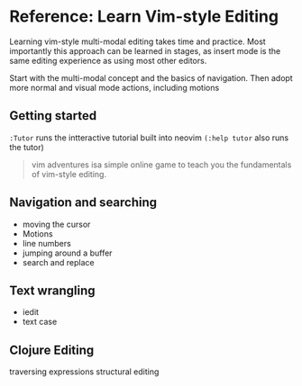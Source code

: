# Reference: Learn Vim-style Editing

Learning vim-style multi-modal editing takes time and practice.  Most importantly this approach can be learned in stages, as insert mode is the same editing experience as using most other editors.

Start with the multi-modal concept and the basics of navigation.  Then adopt more normal and visual mode actions, including motions


## Getting started

`:Tutor` runs the intteractive tutorial built into neovim `(:help tutor` also runs the tutor)


> vim adventures isa simple online game to teach you the fundamentals of vim-style editing.


## Navigation and searching

* moving the cursor
* Motions
* line numbers
* jumping around a buffer
* search and replace

<!-- TODO: Include refeences from Practicalli Spacemacs book -->


## Text wrangling

* iedit
* text case


## Clojure Editing

traversing expressions
structural editing
